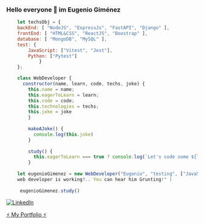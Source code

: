 ### Hello everyone 👋 im Eugenio Giménez

```javascript
    let techsObj = {
    backEnd: [ "NodeJS", "ExpressJs", "FastAPI", "Django" ],
    frontEnd: [ "HTML&CSS", "ReactJS", "Boostrap" ],
    database: [ "MongoDB", "MySQL" ],
    test: {
        JavaScript: ["Vitest", "Jest"],
        Python: ["Pytest"]
            }
    };

    class WebDeveloper {
      constructor(name, learn, code, techs, joke) {
        this.name = name;
        this.eagerToLearn = learn;
        this.code = code;
        this.technologies = techs;
        this.joke = joke
        }
        
        makeAJoke() {
          console.log(this.joke)
        }
        
        study() {
          this.eagerToLearn === true ? console.log(`Let's code some ${learn}`); : console.log(`Pick any and start train`);
        }
        
    let eugenioGimenez = new WebDeveloper("Eugenio", "testing", ["JavaScript", "Python"], techsObj, "How can you tell that a 
    web developer is working?.. You can hear him Grunting!" )
     
     eugenioGimenez.study()
```

<a href="https://www.linkedin.com/in/eogimenez/" target="_blank"><img alt="LinkedIn" src="https://img.shields.io/badge/LinkedIn-@eoGimenez-blue?style=flat&logo=linkedin"></a>

<a href="https://portfolio-eogimenez.netlify.app/" target="_blank">⚡ My Portfolio ⚡</a>

<!--
**eoGimenez/eoGimenez** is a ✨ _special_ ✨ repository because its `README.md` (this file) appears on your GitHub profile.

Here are some ideas to get you started:

- 🔭 I’m currently working on ...
- 🌱 I’m currently learning ...
- 👯 I’m looking to collaborate on ...
- 🤔 I’m looking for help with ...
- 💬 Ask me about ...
- 📫 How to reach me: ...
- 😄 Pronouns: ...
- ⚡ Fun fact: ...

-->
